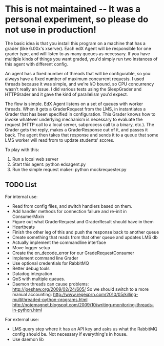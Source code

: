 This is not maintained -- It was a personal experiment, so please do not use in production!
=========
The basic idea is that you install this program on a machine that has a grader
(like 6.00x's xserver). Each edX Agent will be responsible for one grader type,
and will listen to as many queues as necessary. If you have multiple kinds of
things you want graded, you'd simply run two instances of this agent with
different config.

An agent has a fixed number of threads that will be configurable, so you always
have a fixed number of maximum concurrent requests. I used threads because it
was simple, and we're I/O bound, so CPU concurrency wasn't really an issue. I
did various tests using the SleepGrader and HTTPGrader and it gave the kind of
parallelism you'd expect.

The flow is simple. EdX Agent listens on a set of queues with worker threads.
When it gets a GraderRequest from the LMS, in instantiates a Grader that has
been specified in configuration. This Grader knows how to invoke whatever
underlying mechanism is necessary to evaluate the request (HTTP call to a local
server, subprocess call to a binary, etc.). The Grader gets the reply, makes a
GraderResponse out of it, and passes it back. The agent then takes that response
and sends it to a queue that some LMS worker will read from to update students'
scores.

To play with this:

1. Run a local web server
2. Start this agent: python edxagent.py
3. Run the simple request maker: python mockrequester.py

TODO List
---------
For internal use:

* Read from config files, and switch handlers based on them.
* Add handler methods for connection failure and re-init in ConsumerMixin
* Figure out what GraderRequest and GraderResult should have in them
* Heartbeats
* Finish the other leg of this and push the response back to another queue
* Create something that reads from that other queue and updates LMS db
* Actually implement the commandline interface
* Move logger setup
* Create the on_decode_error for our GradeRequestConsumer
* Implement command line Grader
* Use optional credentials for RabbitMQ
* Better debug tools
* Datadog integration
* QoS with multiple queues.
* Daemon threads can cause problems:
    http://joeshaw.org/2009/02/24/605/
  So we should switch to a more manual accounting:
    http://www.regexprn.com/2010/05/killing-multithreaded-python-programs.html
    http://notemagnet.blogspot.com/2009/10/writing-monitoring-threads-in-python.html

For external use:

* LMS query step where it has an API key and asks us what the RabbitMQ config
should be. Not necessary if everything's in house.
* Use daemon lib
